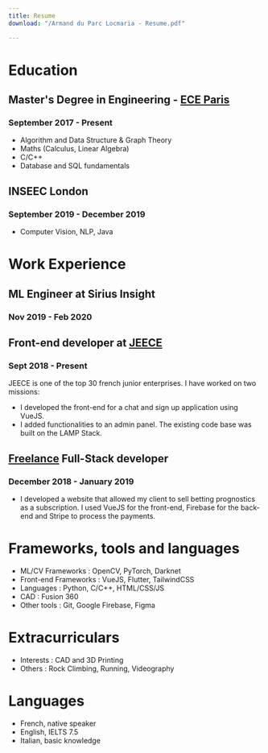 ```yaml
---
title: Resume
download: "/Armand du Parc Locmaria - Resume.pdf"

---
```

# Education

## Master's Degree in Engineering - [ECE Paris](https://www.ece.fr/ecole-ingenieur/)

### September 2017 - Present

* Algorithm and Data Structure & Graph Theory
* Maths (Calculus, Linear Algebra)
* C/C++
* Database and SQL fundamentals

## INSEEC London

### September 2019 - December 2019

* Computer Vision, NLP, Java

# Work Experience

## ML Engineer at Sirius Insight

### Nov 2019 - Feb 2020  

## Front-end developer at [JEECE](https://www.jeece.fr/)

### Sept 2018 - Present

JEECE is one of the top 30 french junior enterprises. I have worked on two missions:

* I developed the front-end for a chat and sign up application using VueJS.
* I added functionalities to an admin panel. The existing code base was built on the LAMP Stack.

## [Freelance](https://www.malt.fr/profile/armandduparclocmaria) Full-Stack developer

### December 2018 - January 2019

* I developed a website that allowed my client to sell betting prognostics as a subscription. I used VueJS for the front-end, Firebase for the back-end and Stripe to process the payments.

# Frameworks, tools and languages

* ML/CV Frameworks : OpenCV, PyTorch, Darknet
* Front-end Frameworks : VueJS, Flutter, TailwindCSS
* Languages : Python, C/C++, HTML/CSS/JS
* CAD : Fusion 360
* Other tools : Git, Google Firebase, Figma

# Extracurriculars

* Interests : CAD and 3D Printing
* Others : Rock Climbing, Running, Videography

# Languages

* French, native speaker
* English, IELTS 7.5
* Italian, basic knowledge